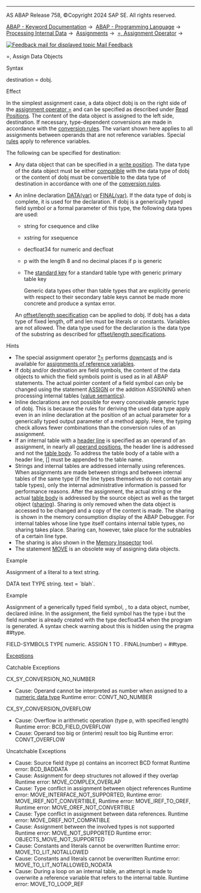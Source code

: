   

* * *

AS ABAP Release 758, ©Copyright 2024 SAP SE. All rights reserved.

[ABAP - Keyword Documentation](javascript:call_link\('abenabap.htm'\)) →  [ABAP - Programming Language](javascript:call_link\('abenabap_reference.htm'\)) →  [Processing Internal Data](javascript:call_link\('abenabap_data_working.htm'\)) →  [Assignments](javascript:call_link\('abenvalue_assignments.htm'\)) →  [\=, Assignment Operator](javascript:call_link\('abenequals_operator.htm'\)) → 

 [![](Mail.gif?object=Mail.gif "Feedback mail for displayed topic") Mail Feedback](mailto:f1_help@sap.com?subject=Feedback%20on%20ABAP%20Documentation&body=Document:%20%3D%2C%20Assign%20Data%20Objects%2C%20ABAPMOVE%2C%20758%0D%0A%0D%0AError:%0D%0A%0D%0A%0D%0A%0D%0ASuggestion%20for%20improvement:)

\=, Assign Data Objects

Syntax

destination = dobj.

Effect

In the simplest assignment case, a data object dobj is on the right side of the [assignment operator \=](javascript:call_link\('abenequals_operator.htm'\)) and can be specified as described under [Read Positions](javascript:call_link\('abendata_objects_usage_reading.htm'\)). The content of the data object is assigned to the left side, destination. If necessary, type-dependent conversions are made in accordance with the [conversion rules](javascript:call_link\('abenconversion_rules.htm'\)). The variant shown here applies to all assignments between operands that are not reference variables. Special [rules](javascript:call_link\('abapmove_cast.htm'\)) apply to reference variables.

The following can be specified for destination:

-   Any data object that can be specified in a [write position](javascript:call_link\('abenwrite_position_glosry.htm'\) "Glossary Entry"). The data type of the data object must be either [compatible](javascript:call_link\('abencompatible_glosry.htm'\) "Glossary Entry") with the data type of dobj or the content of dobj must be convertible to the data type of destination in accordance with one of the [conversion rules](javascript:call_link\('abenconversion_rules.htm'\)).
-   An inline declaration [DATA(var)](javascript:call_link\('abendata_inline.htm'\)) or [FINAL(var)](javascript:call_link\('abenfinal_inline.htm'\)). If the data type of dobj is complete, it is used for the declaration. If dobj is a generically typed field symbol or a formal parameter of this type, the following data types are used:
    
    -   string for csequence and clike
    -   xstring for xsequence
    -   decfloat34 for numeric and decfloat
    -   p with the length 8 and no decimal places if p is generic
    -   The [standard key](javascript:call_link\('abenstandard_key_glosry.htm'\) "Glossary Entry") for a standard table type with generic primary table key
        
        Generic data types other than table types that are explicitly generic with respect to their secondary table keys cannot be made more concrete and produce a syntax error.
        
    
    An [offset/length specification](javascript:call_link\('abenoffset_length.htm'\)) can be applied to dobj. If dobj has a data type of fixed length, off and len must be literals or constants. Variables are not allowed. The data type used for the declaration is the data type of the substring as described for [offset/length specifications](javascript:call_link\('abenoffset_length.htm'\)).
    

Hints

-   The special assignment operator [?=](javascript:call_link\('abapmove_cast.htm'\)) performs [downcasts](javascript:call_link\('abendown_cast_glosry.htm'\) "Glossary Entry") and is available for [assignments of reference variables](javascript:call_link\('abenreference_assignments.htm'\)).
-   If dobj and/or destination are field symbols, the content of the data objects to which the field symbols point is used as in all ABAP statements. The actual pointer content of a field symbol can only be changed using the statement [ASSIGN](javascript:call_link\('abapassign.htm'\)) or the addition ASSIGNING when processing internal tables ([value semantics](javascript:call_link\('abenvalue_semantics_glosry.htm'\) "Glossary Entry")).
-   Inline declarations are not possible for every conceivable generic type of dobj. This is because the rules for deriving the used data type apply even in an inline declaration at the position of an actual parameter for a generically typed output parameter of a method apply. Here, the typing check allows fewer combinations than the conversion rules of an assignment.
-   If an internal table with a [header line](javascript:call_link\('abenheader_line_glosry.htm'\) "Glossary Entry") is specified as an operand of an assignment, in nearly all [operand positions](javascript:call_link\('abenoperands_data_objects.htm'\)), the header line is addressed and not the [table body](javascript:call_link\('abentable_body_glosry.htm'\) "Glossary Entry"). To address the table body of a table with a header line, \[\] must be appended to the table name.
-   Strings and internal tables are addressed internally using references. When assignments are made between strings and between internal tables of the same type (if the line types themselves do not contain any table types), only the internal administrative information is passed for performance reasons. After the assignment, the actual string or the actual [table body](javascript:call_link\('abentable_body_glosry.htm'\) "Glossary Entry") is addressed by the source object as well as the target object ([sharing](javascript:call_link\('abensharing_glosry.htm'\) "Glossary Entry")). Sharing is only removed when the data object is accessed to be changed and a copy of the content is made. The sharing is shown in the memory consumption display of the ABAP Debugger. For internal tables whose line type itself contains internal table types, no sharing takes place. Sharing can, however, take place for the subtables of a certain line type.
-   The sharing is also shown in the [Memory Inspector](javascript:call_link\('abenmemory_inspector_glosry.htm'\) "Glossary Entry") tool.
-   The statement [MOVE](javascript:call_link\('abapmove_obs.htm'\)) is an obsolete way of assigning data objects.

Example

Assignment of a literal to a text string.

DATA text TYPE string.
text = \`blah\`.

Example

Assignment of a generically typed field symbol, <fs>, to a data object, number, declared inline. In the assignment, the field symbol has the type i but the field number is already created with the type decfloat34 when the program is generated. A syntax check warning about this is hidden using the pragma ##type.

FIELD-SYMBOLS <fs> TYPE numeric.
ASSIGN 1 TO <fs>.
FINAL(number) = <fs> ##type.

[Exceptions](javascript:call_link\('abenabap_language_exceptions.htm'\))

Catchable Exceptions

CX\_SY\_CONVERSION\_NO\_NUMBER

-   Cause: Operand cannot be interpreted as number when assigned to a [numeric data type](javascript:call_link\('abennumeric_data_type_glosry.htm'\) "Glossary Entry")
    Runtime error: CONVT\_NO\_NUMBER

CX\_SY\_CONVERSION\_OVERFLOW

-   Cause: Overflow in arithmetic operation (type p, with specified length)
    Runtime error: BCD\_FIELD\_OVERFLOW
-   Cause: Operand too big or (interim) result too big
    Runtime error: CONVT\_OVERFLOW

Uncatchable Exceptions

-   Cause: Source field (type p) contains an incorrect BCD format
    Runtime error: BCD\_BADDATA
-   Cause: Assignment for deep structures not allowed if they overlap
    Runtime error: MOVE\_COMPLEX\_OVERLAP
-   Cause: Type conflict in assignment between object references
    Runtime error: MOVE\_INTERFACE\_NOT\_SUPPORTED,
    Runtime error: MOVE\_IREF\_NOT\_CONVERTIBLE,
    Runtime error: MOVE\_IREF\_TO\_OREF,
    Runtime error: MOVE\_OREF\_NOT\_CONVERTIBLE
-   Cause: Type conflict in assignment between data references.
    Runtime error: MOVE\_DREF\_NOT\_COMPATIBLE
-   Cause: Assignment between the involved types is not supported
    Runtime error: MOVE\_NOT\_SUPPORTED
    Runtime error: OBJECTS\_MOVE\_NOT\_SUPPORTED
-   Cause: Constants and literals cannot be overwritten
    Runtime error: MOVE\_TO\_LIT\_NOTALLOWED
-   Cause: Constants and literals cannot be overwritten
    Runtime error: MOVE\_TO\_LIT\_NOTALLOWED\_NODATA
-   Cause: During a loop on an internal table, an attempt is made to overwrite a reference variable that refers to the internal table.
    Runtime error: MOVE\_TO\_LOOP\_REF